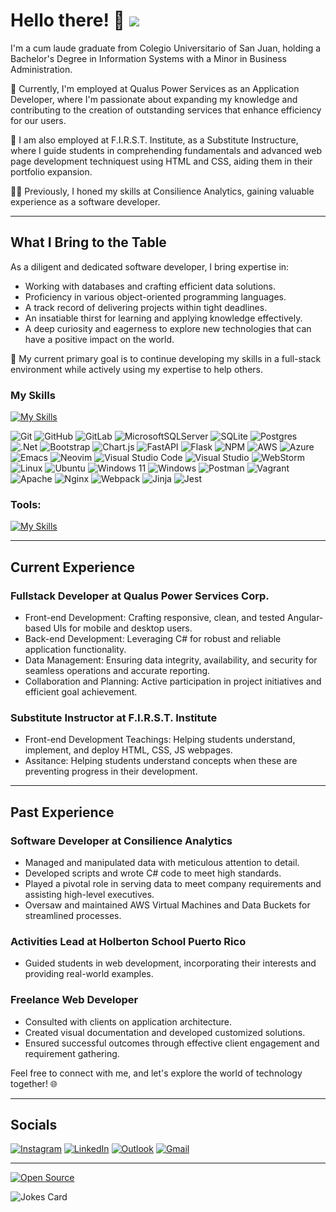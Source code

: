 
# Hello there! 👋 ![](https://komarev.com/ghpvc/?username=angel19951&label=Visitor:&abbreviated=true&color=ff69b4)

I'm a cum laude graduate from Colegio Universitario of San Juan, holding a Bachelor's Degree in Information Systems with a Minor in Business Administration.

🚀 Currently, I'm employed at Qualus Power Services as an Application Developer, where I'm passionate about expanding my knowledge and contributing to the creation of outstanding services that enhance efficiency for our users.

🚀 I am also employed at F.I.R.S.T. Institute, as a Substitute Instructure, where I guide students in comprehending fundamentals and advanced web page development techniquest using HTML and CSS, aiding them in their portfolio expansion.

👨‍💻 Previously, I honed my skills at Consilience Analytics, gaining valuable experience as a software developer.

---

## What I Bring to the Table

As a diligent and dedicated software developer, I bring expertise in:

- Working with databases and crafting efficient data solutions.
- Proficiency in various object-oriented programming languages.
- A track record of delivering projects within tight deadlines.
- An insatiable thirst for learning and applying knowledge effectively.
- A deep curiosity and eagerness to explore new technologies that can have a positive impact on the world.

🌟 My current primary goal is to continue developing my skills in a full-stack environment while actively using my expertise to help others.

### My Skills
[![My Skills](https://skillicons.dev/icons?i=angular,ts,js,cs,cpp,html,css,nodejs,py,mysql,md,vim,powershell,bash&perline=12)](https://skillicons.dev)

![Git](https://img.shields.io/badge/GIT-E44C30?style=for-the-badge&logo=git&logoColor=white)
![GitHub](https://img.shields.io/badge/github-%23121011.svg?style=for-the-badge&logo=github&logoColor=white)
![GitLab](https://img.shields.io/badge/GitLab-330F63?style=for-the-badge&logo=gitlab&logoColor=white)
![MicrosoftSQLServer](https://img.shields.io/badge/Microsoft%20SQL%20Server-CC2927?style=for-the-badge&logo=microsoft%20sql%20server&logoColor=white)
![SQLite](https://img.shields.io/badge/sqlite-%2307405e.svg?style=for-the-badge&logo=sqlite&logoColor=white)
![Postgres](https://img.shields.io/badge/postgres-%23316192.svg?style=for-the-badge&logo=postgresql&logoColor=white)
![.Net](https://img.shields.io/badge/.NET-5C2D91?style=for-the-badge&logo=.net&logoColor=white)
![Bootstrap](https://img.shields.io/badge/bootstrap-%238511FA.svg?style=for-the-badge&logo=bootstrap&logoColor=white)
![Chart.js](https://img.shields.io/badge/chart.js-F5788D.svg?style=for-the-badge&logo=chart.js&logoColor=white)
![FastAPI](https://img.shields.io/badge/FastAPI-005571?style=for-the-badge&logo=fastapi)
![Flask](https://img.shields.io/badge/flask-%23000.svg?style=for-the-badge&logo=flask&logoColor=white)
![NPM](https://img.shields.io/badge/NPM-%23CB3837.svg?style=for-the-badge&logo=npm&logoColor=white)
![AWS](https://img.shields.io/badge/AWS-%23FF9900.svg?style=for-the-badge&logo=amazon-aws&logoColor=white)
![Azure](https://img.shields.io/badge/Azure_DevOps-0078D7?style=for-the-badge&logo=azure-devops&logoColor=white)
![Emacs](https://img.shields.io/badge/Emacs-%237F5AB6.svg?&style=for-the-badge&logo=gnu-emacs&logoColor=white)
![Neovim](https://img.shields.io/badge/NeoVim-%2357A143.svg?&style=for-the-badge&logo=neovim&logoColor=white)
![Visual Studio Code](https://img.shields.io/badge/Visual%20Studio%20Code-0078d7.svg?style=for-the-badge&logo=visual-studio-code&logoColor=white)
![Visual Studio](https://img.shields.io/badge/Visual%20Studio-5C2D91.svg?style=for-the-badge&logo=visual-studio&logoColor=white)
![WebStorm](https://img.shields.io/badge/webstorm-143?style=for-the-badge&logo=webstorm&logoColor=white&color=black)
![Linux](https://img.shields.io/badge/Linux-FCC624?style=for-the-badge&logo=linux&logoColor=black)
![Ubuntu](https://img.shields.io/badge/Ubuntu-E95420?style=for-the-badge&logo=ubuntu&logoColor=white)
![Windows 11](https://img.shields.io/badge/Windows%2011-%230079d5.svg?style=for-the-badge&logo=Windows%2011&logoColor=white)
![Windows](https://img.shields.io/badge/Windows-0078D6?style=for-the-badge&logo=windows&logoColor=white)
![Postman](https://img.shields.io/badge/Postman-FF6C37?style=for-the-badge&logo=postman&logoColor=white)
![Vagrant](https://img.shields.io/badge/vagrant-%231563FF.svg?style=for-the-badge&logo=vagrant&logoColor=white)
![Apache](https://img.shields.io/badge/apache-%23D42029.svg?style=for-the-badge&logo=apache&logoColor=white)
![Nginx](https://img.shields.io/badge/nginx-%23009639.svg?style=for-the-badge&logo=nginx&logoColor=white)
![Webpack](https://img.shields.io/badge/webpack-%238DD6F9.svg?style=for-the-badge&logo=webpack&logoColor=black)
![Jinja](https://img.shields.io/badge/jinja-white.svg?style=for-the-badge&logo=jinja&logoColor=black)
![Jest](https://img.shields.io/badge/Jest-C21325?style=for-the-badge&logo=jest&logoColor=white)

### Tools:

[![My Skills](https://skillicons.dev/icons?i=rider,pycharm,webstorm,phpstorm&perline=12)](https://skillicons.dev)

---

## Current Experience

### Fullstack Developer at Qualus Power Services Corp.
- Front-end Development: Crafting responsive, clean, and tested Angular-based UIs for mobile and desktop users.
- Back-end Development: Leveraging C# for robust and reliable application functionality.
- Data Management: Ensuring data integrity, availability, and security for seamless operations and accurate reporting.
- Collaboration and Planning: Active participation in project initiatives and efficient goal achievement.

### Substitute Instructor at F.I.R.S.T. Institute
- Front-end Development Teachings: Helping students understand, implement, and deploy HTML, CSS, JS webpages.
- Assitance: Helping students understand concepts when these are preventing progress in their development.

---
## Past Experience

### Software Developer at Consilience Analytics

- Managed and manipulated data with meticulous attention to detail.
- Developed scripts and wrote C# code to meet high standards.
- Played a pivotal role in serving data to meet company requirements and assisting high-level executives.
- Oversaw and maintained AWS Virtual Machines and Data Buckets for streamlined processes.

### Activities Lead at Holberton School Puerto Rico

- Guided students in web development, incorporating their interests and providing real-world examples.

### Freelance Web Developer

- Consulted with clients on application architecture.
- Created visual documentation and developed customized solutions.
- Ensured successful outcomes through effective client engagement and requirement gathering.

Feel free to connect with me, and let's explore the world of technology together! 🌐

---

## Socials
[![Instagram](https://img.shields.io/badge/Instagram-%23E4405F.svg?style=for-the-badge&logo=Instagram&logoColor=white)](https://www.instagram.com/kelso_pr/)
[![LinkedIn](https://img.shields.io/badge/LinkedIn-0077B5?style=for-the-badge&logo=linkedin&logoColor=white)](https://www.linkedin.com/in/angel-gonz%C3%A1lez-834b30180/)
[![Outlook](https://img.shields.io/badge/Microsoft_Outlook-0078D4?style=for-the-badge&logo=microsoft-outlook&logoColor=white)](mailto:ag_gr@outlook.com)
[![Gmail](https://img.shields.io/badge/Gmail-D14836?style=for-the-badge&logo=gmail&logoColor=white)](mailto:agonzalezrosado123@gmail.com)




---


[![Open Source](https://badges.frapsoft.com/os/v1/open-source.svg?v=103)](https://opensource.org/)

![Jokes Card](https://readme-jokes.vercel.app/api)

